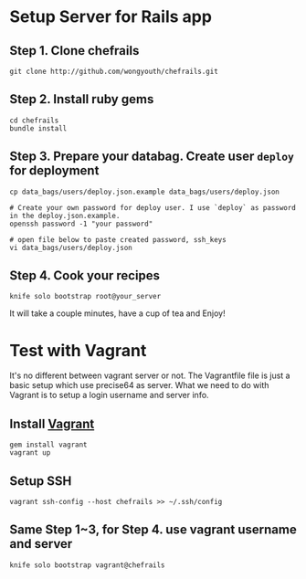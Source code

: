 # Setup Server for Rails app

## Step 1. Clone chefrails

    git clone http://github.com/wongyouth/chefrails.git

## Step 2. Install ruby gems

    cd chefrails
    bundle install

## Step 3. Prepare your databag. Create user `deploy` for deployment

    cp data_bags/users/deploy.json.example data_bags/users/deploy.json

    # Create your own password for deploy user. I use `deploy` as password in the deploy.json.example.
    openssh password -1 "your password"

    # open file below to paste created password, ssh_keys
    vi data_bags/users/deploy.json

## Step 4. Cook your recipes

    knife solo bootstrap root@your_server

It will take a couple minutes, have a cup of tea and Enjoy!

# Test with Vagrant

It's no different between vagrant server or not. The Vagrantfile file is just a basic setup which use precise64 as server.
What we need to do with Vagrant is to setup a login username and server info.

## Install [Vagrant](http://vagrantup.com)

    gem install vagrant
    vagrant up

## Setup SSH

    vagrant ssh-config --host chefrails >> ~/.ssh/config

## Same Step 1~3, for Step 4. use vagrant username and server

    knife solo bootstrap vagrant@chefrails

